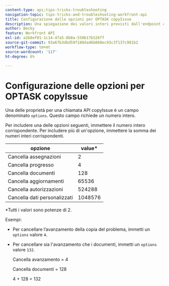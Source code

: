 ```yaml
---
content-type: api;tips-tricks-troubleshooting
navigation-topic: tips-tricks-and-troubleshooting-workfront-api
title: Configurazione delle opzioni per OPTASK copyIssue
description: Una spiegazione dei valori interi previsti dall'endpoint copyIssue.
author: Becky
feature: Workfront API
exl-id: a2b8ef01-1c14-47a5-8b0a-550b17b526ff
source-git-commit: 93a67b3dbd59f188dad6b060ec93c3f137c981b2
workflow-type: tm+mt
source-wordcount: '117'
ht-degree: 6%

---
```


# Configurazione delle opzioni per OPTASK copyIssue


Una delle proprietà per una chiamata API copyIssue è un campo denominato `options`. Questo campo richiede un numero intero.

Per includere una delle opzioni seguenti, immettere il numero intero corrispondente. Per includere più di un&#39;opzione, immettere la somma dei numeri interi corrispondenti.

| opzione | value* |
|---|---|
| Cancella assegnazioni | 2 |
| Cancella progresso | 4 |
| Cancella documenti | 128 |
| Cancella aggiornamenti | 65536 |
| Cancella autorizzazioni | 524288 |
| Cancella dati personalizzati | 1048576 |

*Tutti i valori sono potenze di 2.

Esempi:

* Per cancellare l’avanzamento della copia del problema, immetti un `options` valore `4`.

* Per cancellare sia l&#39;avanzamento che i documenti, immetti un `options` valore `132`.

   Cancella avanzamento = 4

   Cancella documenti = 128

   4 + 128 = 132
